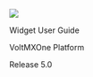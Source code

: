 ﻿

![](Resources/Images/voltmxlogo_H_CLR_RGB.png)

Widget User Guide

VoltMXOne Platform

Release 5.0
